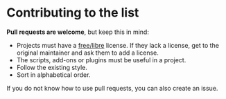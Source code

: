 Contributing to the list
========================

**Pull requests are welcome**, but keep this in mind:

* Projects must have a [free/libre](https://gnu.org/licenses/license-list.html) license. If they lack a license, get to the original maintainer and ask them to add a license.
* The scripts, add-ons or plugins must be useful in a project.
* Follow the existing style.
* Sort in alphabetical order.

If you do not know how to use pull requests, you can also create an issue.
